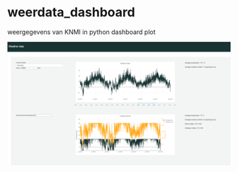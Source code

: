 # weerdata_dashboard

weergegevens van KNMI in python dashboard plot

![alt text](https://github.com/BoukeLubach/Airconditioning_powercalculations/blob/master/preview.png)



